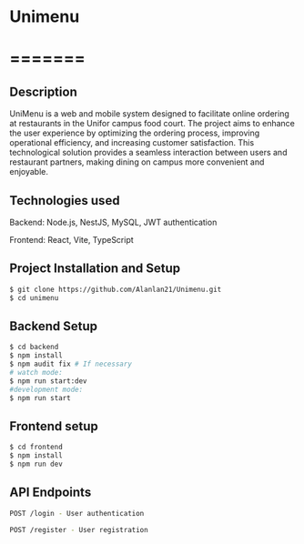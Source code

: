 
# Unimenu
=======
=======

## Description


UniMenu is a web and mobile system designed to facilitate online ordering at restaurants in the Unifor campus food court. The project aims to enhance the user experience by optimizing the ordering process, improving operational efficiency, and increasing customer satisfaction. This technological solution provides a seamless interaction between users and restaurant partners, making dining on campus more convenient and enjoyable.

## Technologies used

Backend: Node.js, NestJS, MySQL, JWT authentication

Frontend: React, Vite, TypeScript

## Project Installation and Setup

```bash
$ git clone https://github.com/Alanlan21/Unimenu.git
$ cd unimenu
```
## Backend Setup

```bash
$ cd backend
$ npm install
$ npm audit fix # If necessary
# watch mode:
$ npm run start:dev
#development mode:
$ npm run start
```

## Frontend setup

```bash
$ cd frontend
$ npm install
$ npm run dev
```

## API Endpoints

```bash
POST /login - User authentication

POST /register - User registration
```


